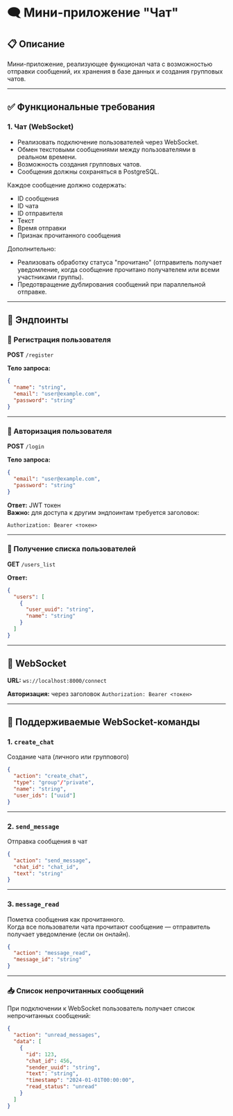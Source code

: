 # 🗨️ Мини-приложение "Чат"

## 📋 Описание

Мини-приложение, реализующее функционал чата с возможностью отправки сообщений, их хранения в базе данных и создания групповых чатов.

---

## ✅ Функциональные требования

### 1. Чат (WebSocket)

- Реализовать подключение пользователей через WebSocket.
- Обмен текстовыми сообщениями между пользователями в реальном времени.
- Возможность создания групповых чатов.
- Сообщения должны сохраняться в PostgreSQL.

Каждое сообщение должно содержать:
- ID сообщения
- ID чата
- ID отправителя
- Текст
- Время отправки
- Признак прочитанного сообщения

Дополнительно:
- Реализовать обработку статуса "прочитано" (отправитель получает уведомление, когда сообщение прочитано получателем или всеми участниками группы).
- Предотвращение дублирования сообщений при параллельной отправке.

---

## 📡 Эндпоинты

### 🔐 Регистрация пользователя

**POST** `/register`

**Тело запроса:**
```json
{
  "name": "string",
  "email": "user@example.com",
  "password": "string"
}
```

---

### 🔐 Авторизация пользователя

**POST** `/login`

**Тело запроса:**
```json
{
  "email": "user@example.com",
  "password": "string"
}
```

**Ответ:** JWT токен  
**Важно:** для доступа к другим эндпоинтам требуется заголовок:
```
Authorization: Bearer <токен>
```

---

### 📃 Получение списка пользователей

**GET** `/users_list`

**Ответ:**
```json
{
  "users": [
    {
      "user_uuid": "string",
      "name": "string"
    }
  ]
}
```

---

## 🔌 WebSocket

**URL:** `ws://localhost:8000/connect`

**Авторизация:** через заголовок `Authorization: Bearer <токен>`

---

## 🧾 Поддерживаемые WebSocket-команды

### 1. `create_chat`

Создание чата (личного или группового)

```json
{
  "action": "create_chat",
  "type": "group"/"private",
  "name": "string",
  "user_ids": ["uuid"]
}
```

---

### 2. `send_message`

Отправка сообщения в чат

```json
{
  "action": "send_message",
  "chat_id": "chat_id",
  "text": "string"
}
```

---

### 3. `message_read`

Пометка сообщения как прочитанного.  
Когда все пользователи чата прочитают сообщение — отправитель получает уведомление (если он онлайн).

```json
{
  "action": "message_read",
  "message_id": "string"
}
```

---

### 📥 Список непрочитанных сообщений

При подключении к WebSocket пользователь получает список непрочитанных сообщений:

```json
{
  "action": "unread_messages",
  "data": [
    {
      "id": 123,
      "chat_id": 456,
      "sender_uuid": "string",
      "text": "string",
      "timestamp": "2024-01-01T00:00:00",
      "read_status": "unread"
    }
  ]
}
```
